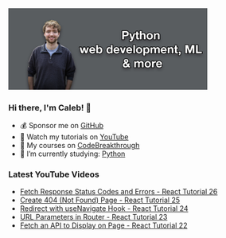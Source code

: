 <img src="github-cover-photo-my-face.jpg" width="400px" />

### Hi there, I'm Caleb! 🍛

- 💰 Sponsor me on [GitHub](https://github.com/sponsors/CalebCurry)
- 🎥 Watch my tutorials on [YouTube](https://www.youtube.com/calebthevideomaker2)
- 📗 My courses on [CodeBreakthrough](https://www.codebreakthrough.com)
- 🤔 I’m currently studying: [Python](https://www.youtube.com/watch?v=s3IvdkCq2_c&t=4254s)

### Latest YouTube Videos
<!-- YOUTUBE:START -->
- [Fetch Response Status Codes and Errors - React Tutorial 26](https://www.youtube.com/watch?v=2pq31FMRC1M)
- [Create 404 &lpar;Not Found&rpar; Page - React Tutorial 25](https://www.youtube.com/watch?v=X2VPj2obXr0)
- [Redirect with useNavigate Hook - React Tutorial 24](https://www.youtube.com/watch?v=NvNJtZaDt8E)
- [URL Parameters in Router - React Tutorial 23](https://www.youtube.com/watch?v=rBNRUJxMW3w)
- [Fetch an API to Display on Page - React Tutorial 22](https://www.youtube.com/watch?v=_-7n_7DkI28)
<!-- YOUTUBE:END -->
